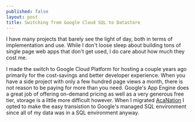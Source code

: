 ```yaml
---
published: false
layout: post
title: Switching from Google Cloud SQL to Datastore 
---
```


I have many projects that barely see the light of day, both in terms of implementation and use. While I don't loose sleep about building tons of single page web apps that don't get used, I do care about how much they cost me. 

I made the switch to Google Cloud Platform for hosting a couple years ago primarily for the cost-savings and better developer experience. When you have a side project with only a few hundred page views a month, there is not reason to be paying for more than you need. Google's App Engine does a great job of offering on-demand pricing as well as a very generous free tier, storage is a little more difficult however. When I migrated [AcaNation](acanation.com "AcaNation - find a cappella music") I opted to make the easy transistion to Google's managed SQL environment since all of my data was in a SQL environment anyway. 
